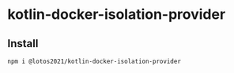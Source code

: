 # kotlin-docker-isolation-provider

## Install

```bash
npm i @lotos2021/kotlin-docker-isolation-provider
```
